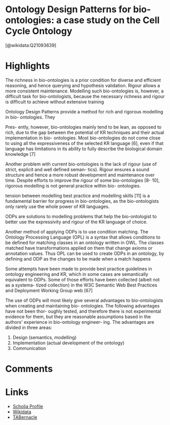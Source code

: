 
Ontology Design Patterns for bio-ontologies: a case study on the Cell Cycle Ontology
====================================================================================
  
  [@wikidata:Q21093639]  

# Highlights
The richness in bio-ontologies is a prior condition for diverse and efficient reasoning, and hence querying and hypothesis validation. Rigour allows a more consistent maintenance. Modelling such bio-ontologies is, however, a difficult task for bio-ontologists, because the necessary richness and rigour is difficult to achieve without extensive training

Ontology Design Patterns provide a method for rich and rigorous modelling in bio- ontologies. They


Pres- ently, however, bio-ontologies mainly tend to be lean, as opposed to rich, due to the gap between the potential of KR techniques and their actual implementation in bio- ontologies. Most bio-ontologies do not come close to using all the expressiveness of the selected KR language [6], even if that language has limitations in its ability to fully describe the biological domain knowledge [7]


Another problem with current bio-ontologies is the lack of rigour (use of strict, explicit and well defined seman- tics). Rigour ensures a sound structure and hence a more robust development and maintenance over time. Despite efforts to improve the rigour of some bio-ontologies [8- 10], rigorous modelling is not general practice within bio- ontologies.

tension between modelling best practice and modelling skills [11] is a fundamental barrier for progress in bio-ontologies, as the bio-ontologists only rarely use the whole power of KR languages.


ODPs are solutions to modelling problems that help the bio-ontologist to better use the expressivity and rigour of the KR language of choice.

Another method of applying ODPs is to use condition matching. The Ontology Processing Language (OPL) is a syntax that allows conditions to be defined for matching classes in an ontology written in OWL. The classes matched have transformations applied on them that change axioms or annotation values. Thus OPL can be used to create ODPs in an ontology, by defining and ODP as the changes to be made when a match happens

Some attempts have been made to provide best practice guidelines in ontology engineering and KR, which in some cases are semantically equivalent to ODPs. Some of those efforts have been collected (albeit not as a systema- tized collection) in the W3C Semantic Web Best Practices and Deployment Working Group web [67]

The use of ODPs will most likely give several advantages to bio-ontologists when creating and maintaining bio- ontologies. The following advantages have not been thor- oughly tested, and therefore there is not experimental evidence for them, but they are reasonable assumptions based in the authors' experience in bio-ontology engineer- ing. The advantages are divided in three areas:
1. Design (semantics, modelling)
2. Implementation (actual development of the ontology)
3. Communication


# Comments

# Links
  
 * [Scholia Profile](https://scholia.toolforge.org/work/Q21093639)  
 * [Wikidata](https://www.wikidata.org/wiki/Q21093639)  
 * [TABernacle](https://tabernacle.toolforge.org/?#/tab/manual/Q21093639/P921%3BP4510)  
